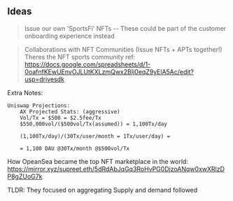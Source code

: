 Ideas
-------------

 > Issue our own 'SportsFi' NFTs -- These could be part of the customer onboarding experience instead
 > 
 > 

 > Collaborations with NFT Communities (Issue NFTs + APTs together!)
> Theres the NFT sports community 
>  ref: https://docs.google.com/spreadsheets/d/1-0oafnfKEwUEnvOJLUtKXLzmQwx2BIj0eqZ9yElA5Ac/edit?usp=drivesdk



Extra Notes:

    Uniswap Projections:
        AX Projected Stats: (aggressive)
        Vol/Tx = $500 = $2.5fee/Tx
        $550,000vol/($500vol/Tx(assumed)) = 1,100Tx/day

        (1,100Tx/day)/(30Tx/user/month = 1Tx/user/day) =

        = 1,100 DAU @30Tx/month @$500vol/Tx


How OpeanSea became the top NFT marketplace in the world:
 https://mirror.xyz/supreet.eth/5dRdAbJqGq3RoHvPG0DjzoANqw0xwXRlzDP8gZUoG7k

TLDR: They focused on aggregating Supply and demand followed
